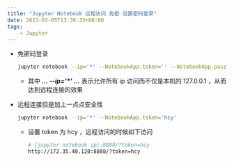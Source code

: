 ```yaml
---
title: "Jupyter Notebook 远程访问 免密 设置密码登录"
date: 2023-03-05T13:39:33+08:00
tags: 
    - Jupyter
---
```


- 免密码登录
    
    ```bash
    jupyter notebook --ip='*' --NotebookApp.token='' --NotebookApp.password=''
    ```
    
    - 其中 ___... --ip='*' ...___ 表示允许所有 ip 访问而不仅是本机的 127.0.0.1 ，从而达到远程连接的效果
        
- 远程连接但是加上一点点安全性

    ```bash
    jupyter notebook --ip='*' --NotebookApp.token='hcy'
    ```
    
    - 设置 token 为 hcy ，远程访问的时候如下访问
    
        ```bash
        # {jupyter notebook ip}:8888/?token=hcy 
        http://172.35.40.120:8888/?token=hcy
        ```
